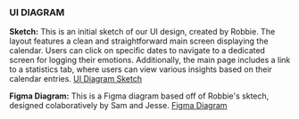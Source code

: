 ### UI DIAGRAM

**Sketch:**
This is an initial sketch of our UI design, created by Robbie. The layout features a 
clean and straightforward main screen displaying the calendar. Users can click on specific 
dates to navigate to a dedicated screen for logging their emotions. Additionally, the main page 
includes a link to a statistics tab, where users can view various insights based 
on their calendar entries.
[UI Diagram Sketch](https://imgur.com/a/FeMPpyk)

**Figma Diagram:**
This is a Figma diagram based off of Robbie's sktech, designed colaboratively by Sam and Jesse. [Figma Diagram](https://www.figma.com/design/NaU6qBRiFmnrodSsB5jwOu/Calendar-Cherish?node-id=102-86&t=SqWl5xl1dXUFfUVZ-1) 
